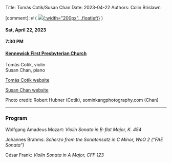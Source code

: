 Title: Tomás Cotik/Susan Chan
Date: 2023-04-22
Authors: Colin Brislawn
<!-- Banner: ./images/2022-2023/CanovaWinds-large.jpg
Bannerposition: top -->

[comment]: # ( [![ ]({filename}/images/2022-2023/BalourdetQuartet-400.jpg){:width="200px", .floatleft}]({filename}./BalourdetQuartet.md) )

#### Sat, April 22, 2023

#### 7:30 PM

#### [Kennewick First Presbyterian Church](https://www.google.com/maps/place/Kennewick+First+Presbyterian+Church)

Tomás Cotik, violin <br>
Susan Chan, piano

[Tomás Cotik website](https://tomascotik.com/)

[Susan Chan website](https://www.susanchanpiano.com/)

Photo credit: Robert Hubner (Cotik), sominkangphotography.com (Chan)

---

### Program

Wolfgang Amadeus Mozart: *Violin Sonata in B-flat Major, K. 454*

Johannes Brahms: *Scherzo from the Sonatensatz in C Minor, WoO 2 (“FAE Sonata”)*

César Frank: *Violin Sonata in A Major, CFF 123*

<!--
---

### Performer Biographies

[Axiom Brass bios (Word Document)]({attach}/2022-2023/Axiom bios.docx)

-->
